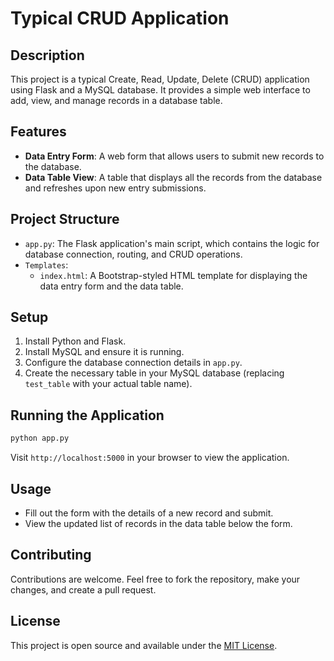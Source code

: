 
# Typical CRUD Application

## Description

This project is a typical Create, Read, Update, Delete (CRUD) application using Flask and a MySQL database. It provides a simple web interface to add, view, and manage records in a database table.

## Features

- **Data Entry Form**: A web form that allows users to submit new records to the database.
- **Data Table View**: A table that displays all the records from the database and refreshes upon new entry submissions.

## Project Structure

- `app.py`: The Flask application's main script, which contains the logic for database connection, routing, and CRUD operations.
- `Templates`:
  - `index.html`: A Bootstrap-styled HTML template for displaying the data entry form and the data table.

## Setup

1. Install Python and Flask.
2. Install MySQL and ensure it is running.
3. Configure the database connection details in `app.py`.
4. Create the necessary table in your MySQL database (replacing `test_table` with your actual table name).

## Running the Application

```bash
python app.py
```

Visit `http://localhost:5000` in your browser to view the application.

## Usage

- Fill out the form with the details of a new record and submit.
- View the updated list of records in the data table below the form.

## Contributing

Contributions are welcome. Feel free to fork the repository, make your changes, and create a pull request.

## License

This project is open source and available under the [MIT License](LICENSE.md).
